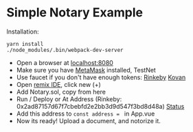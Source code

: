 # Simple Notary Example

Installation:

```
yarn install
./node_modules/.bin/webpack-dev-server
```

* Open a browser at [localhost:8080](localhost:8080)
* Make sure you have [MetaMask](https://metamask.io/) installed, TestNet
* Use faucet if you don't have enough tokens: [Rinkeby](https://faucet.rinkeby.io/) [Kovan](https://gitter.im/kovan-testnet/faucet) 
* Open [remix IDE](https://remix.ethereum.org), click new (+) 
* Add Notary.sol, copy from here
* Run / Deploy or At Address (Rinkeby: 0x2ad87157d67f7cbebfd2e2bb3d9d547f3bd8d48a)  [Status](https://rinkeby.etherscan.io/tx/0x8763d670f2845c3f6e8ba7e8b67dcb77fba60bbacf2d0aa3b855b4729f408038)
* Add this address to ```const address = ``` in App.vue
* Now its ready! Upload a document, and notorize it.